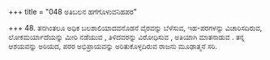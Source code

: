 +++
title = "048 ಅತಿಬಲನ ಹಗೆಗೊಳುವನಿಹಪರ"

+++
48. ತನಗಿಂತಲೂ ಅಧಿಕ ಬಲಶಾಲಿಯಾದವನೊಡನೆ ವೈರವನ್ನು ಬೆಳೆಸುವ, ಇಹ-ಪರಗಳನ್ನು ವಿಚಾರಿಸದಿರುವ, ಲೋಕಮರ್ಯಾದೆಯನ್ನು ಮೀರಿ ನಡೆಯುವ , ತಿಳಿದವರನ್ನು ವಿರೋಧಿಸುವ , ಅತಿಯಾಗಿ ಮಾತನಾಡುವ . ತನ್ನ ಆಶಯವನ್ನು ಅರಿಯದ, ಪರರ ಅಭಿಪ್ರಾಯವನ್ನು ಅರಿತುಕೊಳ್ಳದಿರುವ ರಾಜನು ಮೂಢಾತ್ಮನೆ ಸರಿ.